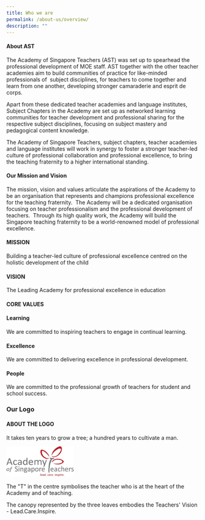 ```yaml
---
title: Who we are
permalink: /about-us/overview/
description: ""
---
```


#### About AST

The Academy of Singapore Teachers (AST) was set up to spearhead the professional development of MOE staff. AST together with the other teacher academies aim to build communities of practice for like-minded professionals of  subject disciplines, for teachers to come together and learn from one another, developing stronger camaraderie and esprit de corps.  
  
Apart from these dedicated teacher academies and language institutes, Subject Chapters in the Academy are set up as networked learning communities for teacher development and professional sharing for the respective subject disciplines, focusing on subject mastery and pedagogical content knowledge.  
  
The Academy of Singapore Teachers, subject chapters, teacher academies and language institutes will work in synergy to foster a stronger teacher-led culture of professional collaboration and professional excellence, to bring the teaching fraternity to a higher international standing.

  

#### Our Mission and Vision

The mission, vision and values articulate the aspirations of the Academy to be an organisation that represents and champions professional excellence for the teaching fraternity.  The Academy will be a dedicated organisation focusing on teacher professionalism and the professional development of teachers.  Through its high quality work, the Academy will build the Singapore teaching fraternity to be a world-renowned model of professional excellence.

  

#### MISSION

Building a teacher-led culture of professional excellence centred on the holistic development of the child

  

#### VISION

The Leading Academy for professional excellence in education

  

#### CORE VALUES 
#### Learning

We are committed to inspiring teachers to engage in continual learning.

  

#### Excellence

We are committed to delivering excellence in professional development.

  

#### People

We are committed to the professional growth of teachers for student and school success.

### Our Logo

#### ABOUT THE LOGO

It takes ten years to grow a tree; a hundred years to cultivate a man.

<img src="/images/astlogo1.png" style="width:35%">

The "T" in the centre symbolises the teacher who is at the heart of the Academy and of teaching.  
  
The canopy represented by the three leaves embodies the Teachers' Vision - Lead.Care.Inspire.

